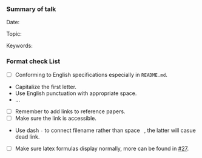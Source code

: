<!--

Thank you for collating and sharing your knowledge!

PR Title Format:
	 [date]: [topic]
e.g. 2022-05-16: database introduction

-->

### Summary of talk

<!--
The summary of talk, feel free to add anything more.
-->
Date:

Topic:

Keywords:

### Format check List

- [ ] Conforming to English specifications especially in `README.md`.
- Capitalize the first letter.
- Use English punctuation with appropriate space.
- ...
- [ ] Remember to add links to reference papers.
- [ ] Make sure the link is accessible.
- Use dash `-` to connect filename rather than space ` `, the latter will casue dead link.
- [ ] Make sure latex formulas display normally, more can be found in [#27](https://github.com/CDDSCLab/Weekly-Group-Meeting-Paper-List/issues/27).
